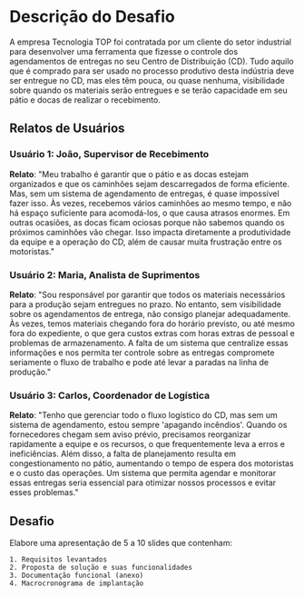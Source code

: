 # Descrição do Desafio

A empresa Tecnologia TOP foi contratada por um cliente do setor industrial para desenvolver uma ferramenta que fizesse o controle dos agendamentos de entregas no seu Centro de Distribuição (CD). Tudo aquilo que é comprado para ser usado no processo produtivo desta indústria deve ser entregue no CD, mas eles têm pouca, ou quase nenhuma, visibilidade sobre quando os materiais serão entregues e se terão capacidade em seu pátio e docas de realizar o recebimento.

## Relatos de Usuários

### Usuário 1: João, Supervisor de Recebimento

**Relato**: "Meu trabalho é garantir que o pátio e as docas estejam organizados e que os caminhões sejam descarregados de forma eficiente. Mas, sem um sistema de agendamento de entregas, é quase impossível fazer isso. Às vezes, recebemos vários caminhões ao mesmo tempo, e não há espaço suficiente para acomodá-los, o que causa atrasos enormes. Em outras ocasiões, as docas ficam ociosas porque não sabemos quando os próximos caminhões vão chegar. Isso impacta diretamente a produtividade da equipe e a operação do CD, além de causar muita frustração entre os motoristas."

### Usuário 2: Maria, Analista de Suprimentos

**Relato**: "Sou responsável por garantir que todos os materiais necessários para a produção sejam entregues no prazo. No entanto, sem visibilidade sobre os agendamentos de entrega, não consigo planejar adequadamente. Às vezes, temos materiais chegando fora do horário previsto, ou até mesmo fora do expediente, o que gera custos extras com horas extras de pessoal e problemas de armazenamento. A falta de um sistema que centralize essas informações e nos permita ter controle sobre as entregas compromete seriamente o fluxo de trabalho e pode até levar a paradas na linha de produção."

### Usuário 3: Carlos, Coordenador de Logística

**Relato**: "Tenho que gerenciar todo o fluxo logístico do CD, mas sem um sistema de agendamento, estou sempre 'apagando incêndios'. Quando os fornecedores chegam sem aviso prévio, precisamos reorganizar rapidamente a equipe e os recursos, o que frequentemente leva a erros e ineficiências. Além disso, a falta de planejamento resulta em congestionamento no pátio, aumentando o tempo de espera dos motoristas e o custo das operações. Um sistema que permita agendar e monitorar essas entregas seria essencial para otimizar nossos processos e evitar esses problemas."

## Desafio 

Elabore uma apresentação de 5 a 10 slides que contenham:

    1. Requisitos levantados
    2. Proposta de solução e suas funcionalidades
    3. Documentação funcional (anexo)
    4. Macrocronograma de implantação